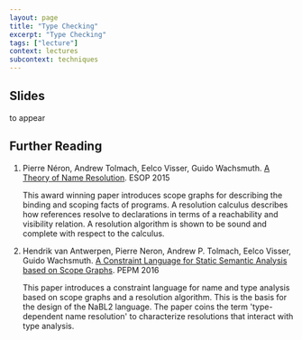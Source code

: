 ```yaml
---
layout: page
title: "Type Checking"
excerpt: "Type Checking"
tags: ["lecture"]
context: lectures
subcontext: techniques
---
```


## Slides

to appear


## Further Reading
1. Pierre Néron, Andrew Tolmach, Eelco Visser, Guido Wachsmuth. [A Theory of Name Resolution](http://researchr.org/publication/NeronTVW15). ESOP 2015    This award winning paper introduces scope graphs for describing the binding and scoping facts of programs. A resolution calculus describes how references resolve to declarations in terms of a reachability and visibility relation. A resolution algorithm is shown to be sound and complete with respect to the calculus.     2. Hendrik van Antwerpen, Pierre Neron, Andrew P. Tolmach, Eelco Visser, Guido Wachsmuth. [A Constraint Language for Static Semantic Analysis based on Scope Graphs](http://researchr.org/publication/AntwerpenNTVW16). PEPM 2016
    This paper introduces a constraint language for name and type analysis based on scope graphs and a resolution algorithm. This is the basis for the design of the NaBL2 language. The paper coins the term 'type-dependent name resolution' to characterize resolutions that interact with type analysis.
